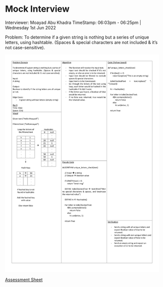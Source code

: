 # Mock Interview

Interviewer: Moayad Abu Khadra
TimeStamp: 06:03pm - 06:25pm | Wednesday 1st Jun 2022

Problem: To determine if a given string is nothing but a series of unique letters, using hashtable. (Spaces & special characters are not included & it’s not case-sensitive).

![Whiteboard](./whiteboard.jpg)

[Assessment Sheet](./assessment.pdf)
